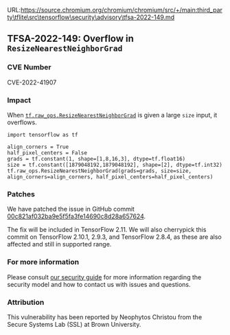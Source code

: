 URL:https://source.chromium.org/chromium/chromium/src/+/main:third_party\tflite\src\tensorflow\security\advisory\tfsa-2022-149.md
## TFSA-2022-149: Overflow in `ResizeNearestNeighborGrad`

### CVE Number
CVE-2022-41907

### Impact
When [`tf.raw_ops.ResizeNearestNeighborGrad`](https://github.com/tensorflow/tensorflow/blob/master/tensorflow/core/kernels/image/resize_nearest_neighbor_op.cc) is given a large `size` input, it overflows.
```
import tensorflow as tf

align_corners = True
half_pixel_centers = False
grads = tf.constant(1, shape=[1,8,16,3], dtype=tf.float16)
size = tf.constant([1879048192,1879048192], shape=[2], dtype=tf.int32)
tf.raw_ops.ResizeNearestNeighborGrad(grads=grads, size=size, align_corners=align_corners, half_pixel_centers=half_pixel_centers)
```

### Patches
We have patched the issue in GitHub commit [00c821af032ba9e5f5fa3fe14690c8d28a657624](https://github.com/tensorflow/tensorflow/commit/00c821af032ba9e5f5fa3fe14690c8d28a657624).

The fix will be included in TensorFlow 2.11. We will also cherrypick this commit on TensorFlow 2.10.1, 2.9.3, and TensorFlow 2.8.4, as these are also affected and still in supported range.


### For more information
Please consult [our security guide](https://github.com/tensorflow/tensorflow/blob/master/SECURITY.md) for more information regarding the security model and how to contact us with issues and questions.


### Attribution
This vulnerability has been reported by Neophytos Christou from the Secure Systems Lab (SSL) at Brown University.
